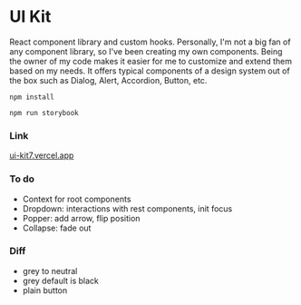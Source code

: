 # UI Kit

React component library and custom hooks. Personally, I'm not a big fan of any component library, so I've been creating my own components. Being the owner of my code makes it easier for me to customize and extend them based on my needs. It offers typical components of a design system out of the box such as Dialog, Alert, Accordion, Button, etc.

`npm install`

`npm run storybook`

### Link

[ui-kit7.vercel.app](https://ui-kit7.vercel.app/)

### To do

- Context for root components
- Dropdown: interactions with rest components, init focus
- Popper: add arrow, flip position
- Collapse: fade out

### Diff

- grey to neutral
- grey default is black
- plain button
